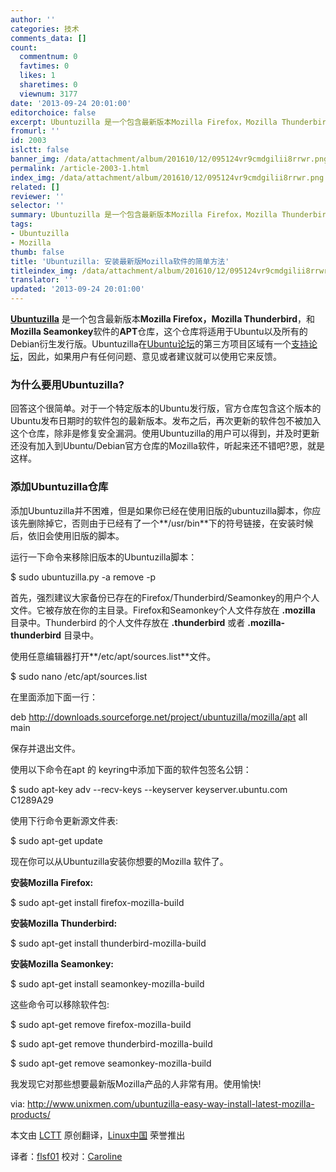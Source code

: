 ```yaml
---
author: ''
categories: 技术
comments_data: []
count:
  commentnum: 0
  favtimes: 0
  likes: 1
  sharetimes: 0
  viewnum: 3177
date: '2013-09-24 20:01:00'
editorchoice: false
excerpt: Ubuntuzilla 是一个包含最新版本Mozilla Firefox，Mozilla Thunderbird，和Mozilla Seamonkey软件的APT仓库，这个仓库将适用于Ubuntu以及所有的Debian衍生发行版。Ubuntuzilla在Ubuntu论坛的第三方项目区域有一个支  ...
fromurl: ''
id: 2003
islctt: false
banner_img: /data/attachment/album/201610/12/095124vr9cmdgilii8rrwr.png
permalink: /article-2003-1.html
index_img: /data/attachment/album/201610/12/095124vr9cmdgilii8rrwr.png
related: []
reviewer: ''
selector: ''
summary: Ubuntuzilla 是一个包含最新版本Mozilla Firefox，Mozilla Thunderbird，和Mozilla Seamonkey软件的APT仓库，这个仓库将适用于Ubuntu以及所有的Debian衍生发行版。Ubuntuzilla在Ubuntu论坛的第三方项目区域有一个支  ...
tags:
- Ubuntuzilla
- Mozilla
thumb: false
title: 'Ubuntuzilla: 安装最新版Mozilla软件的简单方法'
titleindex_img: /data/attachment/album/201610/12/095124vr9cmdgilii8rrwr.png
translator: ''
updated: '2013-09-24 20:01:00'
---
```


[**Ubuntuzilla**](http://sourceforge.net/apps/mediawiki/ubuntuzilla/index.php?title=Main_Page) 是一个包含最新版本**Mozilla Firefox，Mozilla Thunderbird**，和**Mozilla Seamonkey**软件的**APT**仓库，这个仓库将适用于Ubuntu以及所有的Debian衍生发行版。Ubuntuzilla在[Ubuntu论坛](http://ubuntuforums.org/)的第三方项目区域有一个[支持论坛](http://ubuntuforums.org/forumdisplay.php?f=251)，因此，如果用户有任何问题、意见或者建议就可以使用它来反馈。


### **为什么要用Ubuntuzilla?**


回答这个很简单。对于一个特定版本的Ubuntu发行版，官方仓库包含这个版本的Ubuntu发布日期时的软件包的最新版本。发布之后，再次更新的软件包不被加入这个仓库，除非是修复安全漏洞。使用Ubuntuzilla的用户可以得到，并及时更新还没有加入到Ubuntu/Debian官方仓库的Mozilla软件，听起来还不错吧?恩，就是这样。


### **添加Ubuntuzilla仓库**


添加Ubuntuzilla并不困难，但是如果你已经在使用旧版的ubuntuzilla脚本，你应该先删除掉它，否则由于已经有了一个**/usr/bin**下的符号链接，在安装时候后，依旧会使用旧版的脚本。


运行一下命令来移除旧版本的Ubuntuzilla脚本：


$ sudo ubuntuzilla.py -a remove -p


首先，强烈建议大家备份已存在的Firefox/Thunderbird/Seamonkey的用户个人文件。它被存放在你的主目录。Firefox和Seamonkey个人文件存放在 **.mozilla** 目录中。Thunderbird 的个人文件存放在 **.thunderbird** 或者 **.mozilla-thunderbird** 目录中。


使用任意编辑器打开**/etc/apt/sources.list**文件。


$ sudo nano /etc/apt/sources.list


在里面添加下面一行：


deb http://downloads.sourceforge.net/project/ubuntuzilla/mozilla/apt all main


保存并退出文件。


使用以下命令在apt 的 keyring中添加下面的软件包签名公钥：


$ sudo apt-key adv --recv-keys --keyserver keyserver.ubuntu.com C1289A29


使用下行命令更新源文件表:


$ sudo apt-get update


现在你可以从Ubuntuzilla安装你想要的Mozilla 软件了。


**安装Mozilla Firefox:**


$ sudo apt-get install firefox-mozilla-build


**安装Mozilla Thunderbird:**


$ sudo apt-get install thunderbird-mozilla-build


**安装Mozilla Seamonkey:**


$ sudo apt-get install seamonkey-mozilla-build


这些命令可以移除软件包:


$ sudo apt-get remove firefox-mozilla-build


$ sudo apt-get remove thunderbird-mozilla-build


$ sudo apt-get remove seamonkey-mozilla-build


我发现它对那些想要最新版Mozilla产品的人非常有用。使用愉快!


 


via: <http://www.unixmen.com/ubuntuzilla-easy-way-install-latest-mozilla-products/>


本文由 [LCTT](https://github.com/LCTT/TranslateProject) 原创翻译，[Linux中国](http://linux.cn/portal.php) 荣誉推出


译者：[flsf01](http://linux.cn/space/flsf01) 校对：[Caroline](http://linux.cn/space/14763)